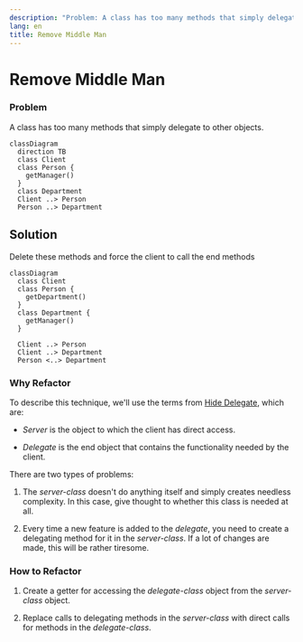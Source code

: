 ```yaml
---
description: "Problem: A class has too many methods that simply delegate to other objects. Solution: Delete these methods and force the client to call the end methods directly."
lang: en
title: Remove Middle Man
---
```

# Remove Middle Man

### Problem

A class has too many methods that simply delegate to other objects.

```mermaid
classDiagram
  direction TB
  class Client
  class Person {
    getManager()
  }
  class Department
  Client ..> Person
  Person ..> Department
```
## Solution

Delete these methods and force the client to call the end methods

```mermaid
classDiagram
  class Client
  class Person {
    getDepartment()
  }
  class Department {
    getManager()
  }

  Client ..> Person
  Client ..> Department
  Person <..> Department
```

### Why Refactor

To describe this technique, we'll use the terms from [Hide
Delegate](/hide-delegate), which are:

-   *Server* is the object to which the client has direct access.

-   *Delegate* is the end object that contains the functionality needed
    by the client.

There are two types of problems:

1.  The *server-class* doesn't do anything itself and simply creates
    needless complexity. In this case, give thought to whether this
    class is needed at all.

2.  Every time a new feature is added to the *delegate*, you need to
    create a delegating method for it in the *server-class*. If a lot of
    changes are made, this will be rather tiresome.

### How to Refactor

1.  Create a getter for accessing the *delegate-class* object from the
    *server-class* object.

2.  Replace calls to delegating methods in the *server-class* with
    direct calls for methods in the *delegate-class*.
